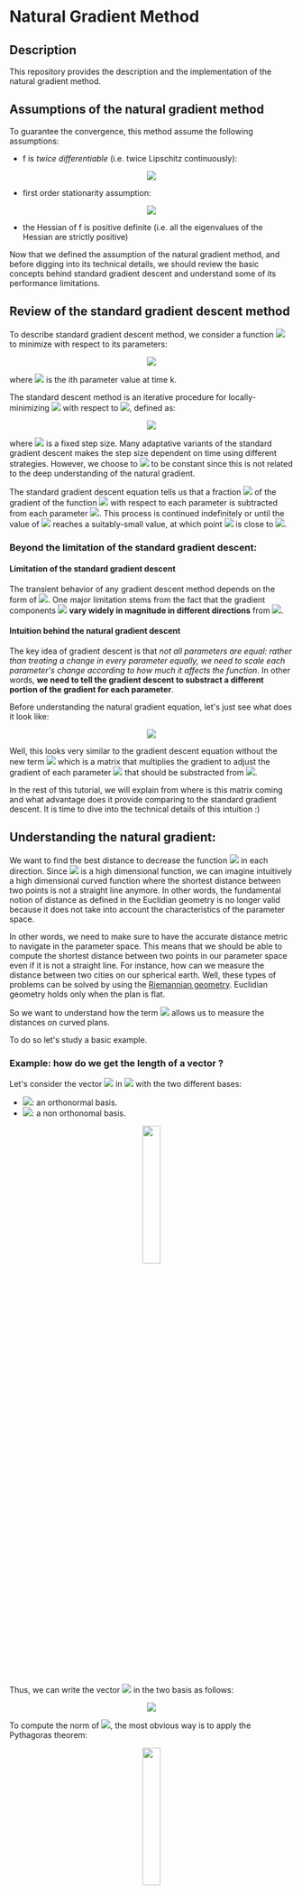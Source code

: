 # Natural Gradient Method

## Description
This repository provides the description and the implementation of the natural gradient method.

## Assumptions of the natural gradient method

To guarantee the convergence, this method assume the following assumptions:

* f is *twice differentiable* (i.e. twice Lipschitz continuously):
<!--
\| \nabla^2f(x) - \nabla^2f(y)\| \leq \gamma \; \| x -y\|
-->
<p align="center">
  <img src="https://latex.codecogs.com/gif.latex?%5Clarge%20%5C%7C%20%5Cnabla%5E2f%28x%29%20-%20%5Cnabla%5E2f%28y%29%5C%7C%20%5Cleq%20%5Cgamma%20%5C%3B%20%5C%7C%20x%20-y%5C%7C">
</p>

* first order stationarity assumption:
<!--
\| \nabla f(\textbf{x}^*)\| = \textbf{0}
-->
<p align="center">
  <img src="https://latex.codecogs.com/gif.latex?%5Clarge%20%5C%7C%20%5Cnabla%20f%28%5Ctextbf%7Bx%7D%5E*%29%5C%7C%20%3D%20%5Ctextbf%7B0%7D">
</p>

* the Hessian of f is positive definite (i.e. all the eigenvalues of the Hessian are strictly positive)

Now that we defined the assumption of the natural gradient method, and before digging into its technical details, we should review the basic concepts behind standard gradient descent and understand some of its performance limitations.

## Review of the standard gradient descent method

To describe standard gradient descent method, we consider a function <img src="https://latex.codecogs.com/gif.latex?f%28%5Ctextbf%7Bw%7D%29"> to minimize with respect to its parameters:
<!--
\textbf{w}(k) = [\;w_1(k), w_2(k), \dots, w_n(k)\;]^T
-->
<p align="center">
  <img src="https://latex.codecogs.com/gif.latex?%5Ctextbf%7Bw%7D%28k%29%20%3D%20%5B%5C%3Bw_1%28k%29%2C%20w_2%28k%29%2C%20%5Cdots%2C%20w_n%28k%29%5C%3B%5D%5ET">
</p>

where <img src="https://latex.codecogs.com/gif.latex?w_i%28k%29"> is the ith parameter value at time k.

The standard descent method is an iterative procedure for locally-minimizing <img src="https://latex.codecogs.com/gif.latex?f%28%5Ctextbf%7Bw%7D%29"> with respect to <img src="https://latex.codecogs.com/gif.latex?%5Ctextbf%7Bw%7D">, defined as:
<!--
\textbf{w}(k+1) = \textbf{w}(k) - \eta \; \frac{\partial f(\textbf{w}(k))}{\partial \textbf{w}}
-->
<p align="center">
  <img src="https://latex.codecogs.com/gif.latex?%5Ctextbf%7Bw%7D%28k&plus;1%29%20%3D%20%5Ctextbf%7Bw%7D%28k%29%20-%20%5Ceta%20%5C%3B%20%5Cfrac%7B%5Cpartial%20f%28%5Ctextbf%7Bw%7D%28k%29%29%7D%7B%5Cpartial%20%5Ctextbf%7Bw%7D%7D">
</p>

where <img src="https://latex.codecogs.com/gif.latex?%5Ceta"> is a fixed step size. Many adaptative variants of the standard gradient descent makes the step size dependent on time using different strategies. However, we choose to <img src="https://latex.codecogs.com/gif.latex?%5Ceta"> to be constant since this is not related to the deep understanding of the natural gradient.

The standard gradient descent equation tells us that a fraction <img src="https://latex.codecogs.com/gif.latex?%5Ceta"> of the gradient of the function <img src="https://latex.codecogs.com/gif.latex?f%28%5Ctextbf%7Bw%7D%29"> with respect to each parameter is subtracted from each parameter <img src="https://latex.codecogs.com/gif.latex?w_i%28k%29">. This process is continued indefinitely or until the value of <img src="https://latex.codecogs.com/gif.latex?%5Ctextbf%7Bw%7D%28k%29"> reaches a suitably-small value, at which point <img src="https://latex.codecogs.com/gif.latex?%5Ctextbf%7Bw%7D%28k%29"> is close to <img src="https://latex.codecogs.com/gif.latex?%5Ctextbf%7Bw%7D%5E*">.

### Beyond the limitation of the standard gradient descent:

#### Limitation of the standard gradient descent
The transient behavior of any gradient descent method depends on the form of <img src="https://latex.codecogs.com/gif.latex?f%28%5Ctextbf%7Bw%7D%29">. One major limitation stems from the fact that the gradient components <img src="https://latex.codecogs.com/gif.latex?%5Cfrac%7B%5Cpartial%20f%28%5Ctextbf%7Bw%7D%28k%29%29%7D%7B%5Cpartial%20w_i%7D"> **vary widely
in magnitude in different directions** from <img src="https://latex.codecogs.com/gif.latex?%5Ctextbf%7Bw%7D%5E*">.

#### Intuition behind the natural gradient descent
The key idea of gradient descent is that *not all parameters are equal: rather than treating a change in every parameter equally, we need to scale each parameter's change according to how much it affects the function*. In other words, **we need to tell the gradient descent to substract a different portion of the gradient for each parameter**.

Before understanding the natural gradient equation, let's just see what does it look like:
<!--
\textbf{w}(k+1) = \textbf{w}(k) - \eta \; \textbf{G}^{-1}(\textbf{w}(k))\;\frac{\partial f(\textbf{w}(k))}{\partial \textbf{w}}
-->
<p align="center">
  <img src="https://latex.codecogs.com/gif.latex?%5Ctextbf%7Bw%7D%28k&plus;1%29%20%3D%20%5Ctextbf%7Bw%7D%28k%29%20-%20%5Ceta%20%5C%3B%20%5Ctextbf%7BG%7D%5E%7B-1%7D%28%5Ctextbf%7Bw%7D%28k%29%29%5C%3B%5Cfrac%7B%5Cpartial%20f%28%5Ctextbf%7Bw%7D%28k%29%29%7D%7B%5Cpartial%20%5Ctextbf%7Bw%7D%7D">
</p>

Well, this looks very similar to the gradient descent equation without the new term <img src="https://latex.codecogs.com/gif.latex?%5Ctextbf%7BG%7D%5E%7B-1%7D%28%5Ctextbf%7Bw%7D%28k%29%29"> which is a matrix that multiplies the gradient to adjust the gradient of each parameter <img src="https://latex.codecogs.com/gif.latex?w_i%28k%29"> that should be substracted from <img src="https://latex.codecogs.com/gif.latex?%5Ctextbf%7Bw%7D%28k%29">.

In the rest of this tutorial, we will explain from where is this matrix coming and what advantage does it provide comparing to the standard gradient descent. It is time to dive into the technical details of this intuition :)

## Understanding the natural gradient:

We want to find the best distance to decrease the function <img src="https://latex.codecogs.com/gif.latex?f%28%5Ctextbf%7Bw%7D%29"> in each direction. Since <img src="https://latex.codecogs.com/gif.latex?f%28%5Ctextbf%7Bw%7D%29"> is a high dimensional function, we can imagine intuitively a high dimensional curved function where the shortest distance between two points is not a straight line anymore. In other words, the fundamental notion of distance as defined in the Euclidian geometry is no longer valid because it does not take into account the characteristics of the parameter space.

In other words, we need to make sure to have the accurate distance metric to navigate in the parameter space. This means that we should be able to compute the shortest distance between two points in our parameter space even if it is not a straight line. For instance, how can we measure the distance between two cities on our spherical earth. Well, these types of problems can be solved by using the [Riemannian geometry](https://en.wikipedia.org/wiki/Riemannian_geometry). Euclidian geometry holds only when the plan is flat.

So we want to understand how the term <img src="https://latex.codecogs.com/gif.latex?%5Ctextbf%7BG%7D%5E%7B-1%7D%28%5Ctextbf%7Bw%7D%28k%29%29"> allows us to measure the distances on curved plans.

To do so let's study a basic example.

### Example: how do we get the length of a vector ?

Let's consider the vector <img src="https://latex.codecogs.com/gif.latex?%5Csmall%20%5Cvec%7Bv%7D"> in <img src="https://latex.codecogs.com/gif.latex?%5Csmall%20%5Cmathbb%7BR%7D%5E2"> with the two different bases:
<!--
{\color{Blue} (\;\vec{e_1}, \vec{e_2}\;)}
{\color{DarkOrange} (\;\tilde{\vec{e_1}}, \tilde{\vec{e_2}}\;)}
-->
* <img src="https://latex.codecogs.com/gif.latex?%5Csmall%20%7B%5Ccolor%7BBlue%7D%20%28%5C%3B%5Cvec%7Be_1%7D%2C%20%5Cvec%7Be_2%7D%5C%3B%29%7D">: an orthonormal basis.
* <img src="https://latex.codecogs.com/gif.latex?%5Csmall%20%7B%5Ccolor%7BDarkOrange%7D%20%28%5C%3B%5Ctilde%7B%5Cvec%7Be_1%7D%7D%2C%20%5Ctilde%7B%5Cvec%7Be_2%7D%7D%5C%3B%29%7D">: a non orthonomal basis.

<p align="center">
  <img src="./images/two_bases_one_vector.png" width="25%" height="25%">
</p>

Thus, we can write the vector <img src="https://latex.codecogs.com/gif.latex?%5Csmall%20%5Cvec%7Bv%7D"> in the two basis as follows:
<!--
\begin{align*}
\vec{v} &=  (v_1 \,{\color{Blue}\vec{e_1}}, v_2 \,{\color{Blue}\vec{e_2}})\\
&=  (\tilde{v_1} \,{\color{DarkOrange}\tilde{\vec{e_1}}}, \tilde{v_2} \,{\color{DarkOrange}\tilde{\vec{e_2}}})
\end{align*}\\
-->
<p align="center">
  <img src="https://latex.codecogs.com/gif.latex?%5Clarge%20%5Cbegin%7Balign*%7D%20%5Cvec%7Bv%7D%20%26%3D%20%28v_1%20%5C%2C%7B%5Ccolor%7BBlue%7D%5Cvec%7Be_1%7D%7D%2C%20v_2%20%5C%2C%7B%5Ccolor%7BBlue%7D%5Cvec%7Be_2%7D%7D%29%5C%5C%20%26%3D%20%28%5Ctilde%7Bv_1%7D%20%5C%2C%7B%5Ccolor%7BDarkOrange%7D%5Ctilde%7B%5Cvec%7Be_1%7D%7D%7D%2C%20%5Ctilde%7Bv_2%7D%20%5C%2C%7B%5Ccolor%7BDarkOrange%7D%5Ctilde%7B%5Cvec%7Be_2%7D%7D%7D%29%20%5Cend%7Balign*%7D%5C%5C">
</p>

To compute the norm of <img src="https://latex.codecogs.com/gif.latex?%5Csmall%20%5Cvec%7Bv%7D">, the most obvious way is to apply the Pythagoras theorem:

<p align="center">
  <img src="./images/two_bases_one_vector_pythagoras.png" width="25%" height="25%">
</p>

Or simply by remembering the fact that:
<p align="center">
  <img src="https://latex.codecogs.com/gif.latex?%5Clarge%20%5C%7C%5Cvec%7Bv%7D%5C%7C%5E2%20%3D%20%5Cvec%7Bv%7D%5C%20%5Ccdot%20%5Cvec%7Bv%7D">
</p>

Thus we have:
<!--
\begin{align*}
\|\vec{v}\|^2 &=  \vec{v}\ \cdot \vec{v}\\
&=  (v_1 \,{\color{Blue}\vec{e_1}}, v_2 \,{\color{Blue}\vec{e_2}}) \cdot (v_1 \,{\color{Blue}\vec{e_1}}, v_2 \,{\color{Blue}\vec{e_2}})\\
&=  v_1^2 \;({\color{Blue}\vec{e_1}},\,{\color{Blue}\vec{e_2}}) + v_1 v_2 \;({\color{Blue}\vec{e_1}},\,{\color{Blue}\vec{e_2}}) + v_2 v_1 \;({\color{Blue}\vec{e_2}},\,{\color{Blue}\vec{e_1}}) + v_2^2\, ({\color{Blue}\vec{e_2}},\,{\color{Blue}\vec{e_2}})\\
&= v_1^2 + v_2^2\\
\end{align*}
-->
<p align="center">
  <img src="https://latex.codecogs.com/gif.latex?%5Clarge%20%5Cbegin%7Balign*%7D%20%5C%7C%5Cvec%7Bv%7D%5C%7C%5E2%20%26%3D%20%5Cvec%7Bv%7D%5C%20%5Ccdot%20%5Cvec%7Bv%7D%5C%5C%20%26%3D%20%28v_1%20%5C%2C%7B%5Ccolor%7BBlue%7D%5Cvec%7Be_1%7D%7D%2C%20v_2%20%5C%2C%7B%5Ccolor%7BBlue%7D%5Cvec%7Be_2%7D%7D%29%20%5Ccdot%20%28v_1%20%5C%2C%7B%5Ccolor%7BBlue%7D%5Cvec%7Be_1%7D%7D%2C%20v_2%20%5C%2C%7B%5Ccolor%7BBlue%7D%5Cvec%7Be_2%7D%7D%29%5C%5C%20%26%3D%20v_1%5E2%20%5C%3B%28%7B%5Ccolor%7BBlue%7D%5Cvec%7Be_1%7D%7D%2C%5C%2C%7B%5Ccolor%7BBlue%7D%5Cvec%7Be_2%7D%7D%29%20&plus;%20v_1%20v_2%20%5C%3B%28%7B%5Ccolor%7BBlue%7D%5Cvec%7Be_1%7D%7D%2C%5C%2C%7B%5Ccolor%7BBlue%7D%5Cvec%7Be_2%7D%7D%29%20&plus;%20v_2%20v_1%20%5C%3B%28%7B%5Ccolor%7BBlue%7D%5Cvec%7Be_2%7D%7D%2C%5C%2C%7B%5Ccolor%7BBlue%7D%5Cvec%7Be_1%7D%7D%29%20&plus;%20v_2%5E2%5C%2C%20%28%7B%5Ccolor%7BBlue%7D%5Cvec%7Be_2%7D%7D%2C%5C%2C%7B%5Ccolor%7BBlue%7D%5Cvec%7Be_2%7D%7D%29%5C%5C%20%26%3D%20v_1%5E2%20&plus;%20v_2%5E2%5C%5C%20%5Cend%7Balign*%7D">
</p>

and we find ourselves applying the Pythagorean theorem again since we are using an orthonomal basis. This tells us that the Pythagorean theorem is a special case of the previous formula.

Interestingly, we can rewrite the previous formula in the matrix form as follows:
<!--
\begin{align*}
\|\vec{v}\|^2 &=
\begin{bmatrix}
    v_{1} & v_{2} 
\end{bmatrix}
\begin{bmatrix}
    {\color{Blue}\vec{e_1}} \cdot {\color{Blue}\vec{e_1}} & {\color{Blue}\vec{e_2}} \cdot {\color{Blue}\vec{e_1}} \\
    {\color{Blue}\vec{e_1}} \cdot {\color{Blue}\vec{e_2}} & {\color{Blue}\vec{e_2}} \cdot {\color{Blue}\vec{e_2}}
\end{bmatrix}
\begin{bmatrix}
    v_{1} \\ v_{2} 
\end{bmatrix} \\&= 
\begin{bmatrix}
    v_{1} & v_{2} 
\end{bmatrix} \qquad
\begin{bmatrix}
    {\color{Blue}1} & {\color{Blue}0} \\
    {\color{Blue}0} & {\color{Blue}1}
\end{bmatrix}\qquad
\begin{bmatrix}
    v_{1} \\ v_{2} 
\end{bmatrix} \\
&= \quad \;\;\vec{v}^T\ \qquad \;\;\;
\begin{bmatrix}
    {\color{Blue}1} & {\color{Blue}0} \\
    {\color{Blue}0} & {\color{Blue}1}
\end{bmatrix}\qquad
\;\;\;\vec{v}
\end{align*}
-->
<p align="center">
  <img src="https://latex.codecogs.com/gif.latex?%5Clarge%20%5Cbegin%7Balign*%7D%20%5C%7C%5Cvec%7Bv%7D%5C%7C%5E2%20%26%3D%20%5Cbegin%7Bbmatrix%7D%20v_%7B1%7D%20%26%20v_%7B2%7D%20%5Cend%7Bbmatrix%7D%20%5Cbegin%7Bbmatrix%7D%20%7B%5Ccolor%7BBlue%7D%5Cvec%7Be_1%7D%7D%20%5Ccdot%20%7B%5Ccolor%7BBlue%7D%5Cvec%7Be_1%7D%7D%20%26%20%7B%5Ccolor%7BBlue%7D%5Cvec%7Be_2%7D%7D%20%5Ccdot%20%7B%5Ccolor%7BBlue%7D%5Cvec%7Be_1%7D%7D%20%5C%5C%20%7B%5Ccolor%7BBlue%7D%5Cvec%7Be_1%7D%7D%20%5Ccdot%20%7B%5Ccolor%7BBlue%7D%5Cvec%7Be_2%7D%7D%20%26%20%7B%5Ccolor%7BBlue%7D%5Cvec%7Be_2%7D%7D%20%5Ccdot%20%7B%5Ccolor%7BBlue%7D%5Cvec%7Be_2%7D%7D%20%5Cend%7Bbmatrix%7D%20%5Cbegin%7Bbmatrix%7D%20v_%7B1%7D%20%5C%5C%20v_%7B2%7D%20%5Cend%7Bbmatrix%7D%20%5C%5C%26%3D%20%5Cbegin%7Bbmatrix%7D%20v_%7B1%7D%20%26%20v_%7B2%7D%20%5Cend%7Bbmatrix%7D%20%5Cqquad%20%5Cbegin%7Bbmatrix%7D%20%7B%5Ccolor%7BBlue%7D1%7D%20%26%20%7B%5Ccolor%7BBlue%7D0%7D%20%5C%5C%20%7B%5Ccolor%7BBlue%7D0%7D%20%26%20%7B%5Ccolor%7BBlue%7D1%7D%20%5Cend%7Bbmatrix%7D%5Cqquad%20%5Cbegin%7Bbmatrix%7D%20v_%7B1%7D%20%5C%5C%20v_%7B2%7D%20%5Cend%7Bbmatrix%7D%20%5C%5C%20%26%3D%20%5Cquad%20%5C%3B%5C%3B%5Cvec%7Bv%7D%5ET%5C%20%5Cqquad%20%5C%3B%5C%3B%5C%3B%20%5Cbegin%7Bbmatrix%7D%20%7B%5Ccolor%7BBlue%7D1%7D%20%26%20%7B%5Ccolor%7BBlue%7D0%7D%20%5C%5C%20%7B%5Ccolor%7BBlue%7D0%7D%20%26%20%7B%5Ccolor%7BBlue%7D1%7D%20%5Cend%7Bbmatrix%7D%5Cqquad%20%5C%3B%5C%3B%5C%3B%5Cvec%7Bv%7D%20%5Cend%7Balign*%7D">
</p>

In other words, the norm square of any vector <img src="https://latex.codecogs.com/gif.latex?%5Clarge%20%5Ctextbf%7Bx%7D"> in a basis <img src="https://latex.codecogs.com/gif.latex?%5Clarge%20B"> can be written as follows:

<p align="center">
  <img src="https://latex.codecogs.com/gif.latex?%5Clarge%20%5C%7C%20%5Ctextbf%7Bx%7D%20%5C%7C%5E2%20%3D%20%5Ctextbf%7Bx%7D%5ET%20%5Ctextbf%7BG%7D%20%5C%3B%5Ctextbf%7Bx%7D">
</p>

where <img src="https://latex.codecogs.com/gif.latex?%5Csmall%20%5Ctextbf%7BG%7D"> is the matrix of all dot products between all the possible pairs of the basis vectors of <img src="https://latex.codecogs.com/gif.latex?%5Clarge%20B">.

This is a very important formula to know. If the basis is orthonormal, then <img src="https://latex.codecogs.com/gif.latex?%5Csmall%20%5Ctextbf%7BG%7D"> is the identity matrix. When the basis vectors are not orthogonal, then non diagonal elements are not zero. 

Cool! What if we ask you to compute the norm of <img src="https://latex.codecogs.com/gif.latex?%5Csmall%20%5Cvec%7Bv%7D"> using the non orthonormal basis <img src="https://latex.codecogs.com/gif.latex?%5Csmall%20%7B%5Ccolor%7BDarkOrange%7D%20%28%5C%3B%5Ctilde%7B%5Cvec%7Be_1%7D%7D%2C%20%5Ctilde%7B%5Cvec%7Be_2%7D%7D%5C%3B%29%7D"> ?

Well, we can keep using the previous formula in the new basis <img src="https://latex.codecogs.com/gif.latex?%5Csmall%20%7B%5Ccolor%7BDarkOrange%7D%20%28%5C%3B%5Ctilde%7B%5Cvec%7Be_1%7D%7D%2C%20%5Ctilde%7B%5Cvec%7Be_2%7D%7D%5C%3B%29%7D">:
<!--
\begin{align*}
\|\vec{v}\|^2 &=  \vec{v}\ \cdot \vec{v}\\
&=  (\tilde{v_1} \,{\color{DarkOrange}\tilde{\vec{e_1}}}, \tilde{v_2} \,{\color{DarkOrange}\tilde{\vec{e_2}}}) \cdot (\tilde{v_1} \,{\color{DarkOrange}\tilde{\vec{e_1}}}, \tilde{v_2} \,{\color{DarkOrange}\tilde{\vec{e_2}}})\\
&=  \tilde{v_1}^2 \;({\color{DarkOrange}\tilde{\vec{e_1}}},\,{\color{DarkOrange}\tilde{\vec{e_2}}}) + \tilde{v_1} \tilde{v_2} \;({\color{DarkOrange}\tilde{\vec{e_1}}},\,{\color{DarkOrange}\tilde{\vec{e_2}}}) + \tilde{v_2} \tilde{v_1} \;({\color{DarkOrange}\tilde{\vec{e_2}}},\,{\color{DarkOrange}\tilde{\vec{e_1}}}) + \tilde{v_2}^2\, ({\color{DarkOrange}\tilde{\vec{e_2}}},\,{\color{DarkOrange}\tilde{\vec{e_2}}})
\end{align*}
-->
<p align="center">
  <img src="https://latex.codecogs.com/gif.latex?%5Clarge%20%5Cbegin%7Balign*%7D%20%5C%7C%5Cvec%7Bv%7D%5C%7C%5E2%20%26%3D%20%5Cvec%7Bv%7D%5C%20%5Ccdot%20%5Cvec%7Bv%7D%5C%5C%20%26%3D%20%28%5Ctilde%7Bv_1%7D%20%5C%2C%7B%5Ccolor%7BDarkOrange%7D%5Ctilde%7B%5Cvec%7Be_1%7D%7D%7D%2C%20%5Ctilde%7Bv_2%7D%20%5C%2C%7B%5Ccolor%7BDarkOrange%7D%5Ctilde%7B%5Cvec%7Be_2%7D%7D%7D%29%20%5Ccdot%20%28%5Ctilde%7Bv_1%7D%20%5C%2C%7B%5Ccolor%7BDarkOrange%7D%5Ctilde%7B%5Cvec%7Be_1%7D%7D%7D%2C%20%5Ctilde%7Bv_2%7D%20%5C%2C%7B%5Ccolor%7BDarkOrange%7D%5Ctilde%7B%5Cvec%7Be_2%7D%7D%7D%29%5C%5C%20%26%3D%20%5Ctilde%7Bv_1%7D%5E2%20%5C%3B%28%7B%5Ccolor%7BDarkOrange%7D%5Ctilde%7B%5Cvec%7Be_1%7D%7D%7D%2C%5C%2C%7B%5Ccolor%7BDarkOrange%7D%5Ctilde%7B%5Cvec%7Be_2%7D%7D%7D%29%20&plus;%20%5Ctilde%7Bv_1%7D%20%5Ctilde%7Bv_2%7D%20%5C%3B%28%7B%5Ccolor%7BDarkOrange%7D%5Ctilde%7B%5Cvec%7Be_1%7D%7D%7D%2C%5C%2C%7B%5Ccolor%7BDarkOrange%7D%5Ctilde%7B%5Cvec%7Be_2%7D%7D%7D%29%20&plus;%20%5Ctilde%7Bv_2%7D%20%5Ctilde%7Bv_1%7D%20%5C%3B%28%7B%5Ccolor%7BDarkOrange%7D%5Ctilde%7B%5Cvec%7Be_2%7D%7D%7D%2C%5C%2C%7B%5Ccolor%7BDarkOrange%7D%5Ctilde%7B%5Cvec%7Be_1%7D%7D%7D%29%20&plus;%20%5Ctilde%7Bv_2%7D%5E2%5C%2C%20%28%7B%5Ccolor%7BDarkOrange%7D%5Ctilde%7B%5Cvec%7Be_2%7D%7D%7D%2C%5C%2C%7B%5Ccolor%7BDarkOrange%7D%5Ctilde%7B%5Cvec%7Be_2%7D%7D%7D%29%20%5Cend%7Balign*%7D">
</p>

In a smiliar way as for the orthonormal basis, we can rewrite the previous formula in the matrix form as follows:
<!--
\begin{align*}
\|\vec{v}\|^2 &=
\begin{bmatrix}
    \tilde{v_{1}} & \tilde{v_{2}} 
\end{bmatrix}
\begin{bmatrix}
    {\color{DarkOrange}\tilde{\vec{e_1}}} \cdot {\color{DarkOrange}\tilde{\vec{e_1}}} & {\color{DarkOrange}\tilde{\vec{e_2}}} \cdot {\color{DarkOrange}\tilde{\vec{e_1}}} \\
    {\color{DarkOrange}\tilde{\vec{e_1}}} \cdot {\color{DarkOrange}\tilde{\vec{e_2}}} & {\color{DarkOrange}\tilde{\vec{e_2}}} \cdot {\color{DarkOrange}\tilde{\vec{e_2}}}
\end{bmatrix}
\begin{bmatrix}
    \tilde{v_{1}} \\ \tilde{v_{2}} 
\end{bmatrix} \\&= 
\begin{bmatrix}
    \tilde{v_{1}} & \tilde{v_{2}}
\end{bmatrix} 
\begin{bmatrix}
    {\color{DarkOrange}5} & {\color{DarkOrange}-3/4} \\
    {\color{DarkOrange}-3/4} & {\color{DarkOrange}5/16}
\end{bmatrix}\;
\begin{bmatrix}
    \tilde{v_{1}} \\ \tilde{v_{2}}
\end{bmatrix} \\
&= \quad \;\;\vec{v}^T\;\;\,
\begin{bmatrix}
    {\color{DarkOrange}5} & {\color{DarkOrange}-3/4} \\
    {\color{DarkOrange}-3/4} & {\color{DarkOrange}5/16}
\end{bmatrix}\,
\;\;\;\vec{v}
\end{align*}
-->
<p align="center">
  <img src="https://latex.codecogs.com/gif.latex?%5Clarge%20%5Cbegin%7Balign*%7D%20%5C%7C%5Cvec%7Bv%7D%5C%7C%5E2%20%26%3D%20%5Cbegin%7Bbmatrix%7D%20%5Ctilde%7Bv_%7B1%7D%7D%20%26%20%5Ctilde%7Bv_%7B2%7D%7D%20%5Cend%7Bbmatrix%7D%20%5Cbegin%7Bbmatrix%7D%20%7B%5Ccolor%7BDarkOrange%7D%5Ctilde%7B%5Cvec%7Be_1%7D%7D%7D%20%5Ccdot%20%7B%5Ccolor%7BDarkOrange%7D%5Ctilde%7B%5Cvec%7Be_1%7D%7D%7D%20%26%20%7B%5Ccolor%7BDarkOrange%7D%5Ctilde%7B%5Cvec%7Be_2%7D%7D%7D%20%5Ccdot%20%7B%5Ccolor%7BDarkOrange%7D%5Ctilde%7B%5Cvec%7Be_1%7D%7D%7D%20%5C%5C%20%7B%5Ccolor%7BDarkOrange%7D%5Ctilde%7B%5Cvec%7Be_1%7D%7D%7D%20%5Ccdot%20%7B%5Ccolor%7BDarkOrange%7D%5Ctilde%7B%5Cvec%7Be_2%7D%7D%7D%20%26%20%7B%5Ccolor%7BDarkOrange%7D%5Ctilde%7B%5Cvec%7Be_2%7D%7D%7D%20%5Ccdot%20%7B%5Ccolor%7BDarkOrange%7D%5Ctilde%7B%5Cvec%7Be_2%7D%7D%7D%20%5Cend%7Bbmatrix%7D%20%5Cbegin%7Bbmatrix%7D%20%5Ctilde%7Bv_%7B1%7D%7D%20%5C%5C%20%5Ctilde%7Bv_%7B2%7D%7D%20%5Cend%7Bbmatrix%7D%20%5C%5C%26%3D%20%5Cbegin%7Bbmatrix%7D%20%5Ctilde%7Bv_%7B1%7D%7D%20%26%20%5Ctilde%7Bv_%7B2%7D%7D%20%5Cend%7Bbmatrix%7D%20%5Cbegin%7Bbmatrix%7D%20%7B%5Ccolor%7BDarkOrange%7D5%7D%20%26%20%7B%5Ccolor%7BDarkOrange%7D-3/4%7D%20%5C%5C%20%7B%5Ccolor%7BDarkOrange%7D-3/4%7D%20%26%20%7B%5Ccolor%7BDarkOrange%7D5/16%7D%20%5Cend%7Bbmatrix%7D%5C%3B%20%5Cbegin%7Bbmatrix%7D%20%5Ctilde%7Bv_%7B1%7D%7D%20%5C%5C%20%5Ctilde%7Bv_%7B2%7D%7D%20%5Cend%7Bbmatrix%7D%20%5C%5C%20%26%3D%20%5Cquad%20%5C%3B%5C%3B%5Cvec%7Bv%7D%5ET%5C%3B%5C%3B%5C%2C%20%5Cbegin%7Bbmatrix%7D%20%7B%5Ccolor%7BDarkOrange%7D5%7D%20%26%20%7B%5Ccolor%7BDarkOrange%7D-3/4%7D%20%5C%5C%20%7B%5Ccolor%7BDarkOrange%7D-3/4%7D%20%26%20%7B%5Ccolor%7BDarkOrange%7D5/16%7D%20%5Cend%7Bbmatrix%7D%5C%2C%20%5C%3B%5C%3B%5C%3B%5Cvec%7Bv%7D%20%5Cend%7Balign*%7D">
</p>

where the values 5, -3/4 and 5/16 of <img src="https://latex.codecogs.com/gif.latex?%5Csmall%20%5Ctextbf%7BG%7D"> are computed based on the given example.

Before we describe the optimization problem behind the natural gradient, let's recap what we have learnt so far:
1. we need to adjust the standard gradient descent by substracting a different portion of the gradient for each parameter <img src="https://latex.codecogs.com/gif.latex?w_i%28k%29">.
2. Thus, we need mesure the best distance to decrease the function <img src="https://latex.codecogs.com/gif.latex?f%28%5Ctextbf%7Bw%7D%29"> in each direction.
3. This is why we need to be able to measure the distance even if the plan is not flat by taking into consideration the fact that our parameter space can be curved. We do that by using the Riemannian geometry.
4. This means that each time we want to compute a distance, the matrix of all pairs of dot products between the parameter space's basis vectors should be taken into account. We called this matrix <img src="https://latex.codecogs.com/gif.latex?%5Csmall%20%5Ctextbf%7BG%7D">. This matrix is called the [metric tensor](https://en.wikipedia.org/wiki/Metric_tensor). It is a very well known tensor in differential geometry and extensively used in general relativity.

Now, it is a great time to introduce the optimization problem of the natural gradient :)

### The optimization problem behind the natural gradient

Given a function <img src="https://latex.codecogs.com/gif.latex?f%28%5Ctextbf%7Bw%7D%29">, we would like to find the best direction <img src="https://latex.codecogs.com/gif.latex?%5Ctextbf%7Bdw%7D"> in the parameter space of  <img src="https://latex.codecogs.com/gif.latex?%5Ctextbf%7Bw%7D"> to take in order to decrease the function.

Let's formalize this sentence. We are looking for the best direction <img src="https://latex.codecogs.com/gif.latex?%5Ctextbf%7Bdw%7D"> that can be written as:
<p align="center">
  <img src="https://latex.codecogs.com/gif.latex?%5Ctextbf%7Bdw%7D%20%3D%20%5Ceta%20%5C%3B%20%5Ctextbf%7Ba%7D%5C%5C">
</p>

where <img src="https://latex.codecogs.com/gif.latex?%5C%7C%20%5Ctextbf%7Ba%7D%20%5C%7C%20%3D%201">. In other words, we choose the norm of the direction to be <img src="https://latex.codecogs.com/gif.latex?%5Ceta"> and we would like to minimize:
<!--
f(\textbf{w + dw}) = f(\textbf{w}) + \eta \; \nabla f(\textbf{w})^T \textbf{a}
-->
<p align="center">
  <img src="https://latex.codecogs.com/gif.latex?%5Clarge%20f%28%5Ctextbf%7Bw%20&plus;%20dw%7D%29%20%3D%20f%28%5Ctextbf%7Bw%7D%29%20&plus;%20%5Ceta%20%5C%3B%20%5Cnabla%20f%28%5Ctextbf%7Bw%7D%29%5ET%20%5Ctextbf%7Ba%7D">
 </p>

with respect to <img src="https://latex.codecogs.com/gif.latex?%5Csmall%20%5Ctextbf%7Ba%7D"> under the constraint:
<!--
\|\textbf{a}\|^2 = 1 = \textbf{a}^T \,\textbf{G} \;\textbf{a}
-->
<p align="center">
  <img src="https://latex.codecogs.com/gif.latex?%5Clarge%20%5C%7C%5Ctextbf%7Ba%7D%5C%7C%5E2%20%3D%201%20%3D%20%5Ctextbf%7Ba%7D%5ET%20%5C%2C%5Ctextbf%7BG%7D%20%5C%3B%5Ctextbf%7Ba%7D">
</p>
 
Now we see why we introduced the metric tensor <img src="https://latex.codecogs.com/gif.latex?%5Csmall%20%5Ctextbf%7BG%7D"> in the previous section :)
 
Now we have a classical constrained optimization which can be solved with the [Lagrangean multiplier method](https://en.wikipedia.org/wiki/Lagrange_multiplier). This is a very known method. If you don't know about it, you can easily understand it. [Just google it](http://lmgtfy.com/?q=Lagrange+multiplier)!

The Lagrangean multiplier method adds the constraint to the initial optimization function <img src="https://latex.codecogs.com/gif.latex?%5Csmall%20f%28%5Ctextbf%7Bw%20&plus;%20dw%7D%29">:
<!--
f(\textbf{w + dw}) = f(\textbf{w}) + \eta \; \nabla f(\textbf{w})^T \textbf{a} - {\color{DarkGreen} \lambda \,\textbf{a}^T \,\textbf{G} \;\textbf{a}}
-->
<p align="center">
  <img src="https://latex.codecogs.com/gif.latex?%5Clarge%20f%28%5Ctextbf%7Bw%20&plus;%20dw%7D%29%20%3D%20f%28%5Ctextbf%7Bw%7D%29%20&plus;%20%5Ceta%20%5C%3B%20%5Cnabla%20f%28%5Ctextbf%7Bw%7D%29%5ET%20%5Ctextbf%7Ba%7D%20-%20%7B%5Ccolor%7BDarkGreen%7D%20%5Clambda%20%5C%2C%5Ctextbf%7Ba%7D%5ET%20%5C%2C%5Ctextbf%7BG%7D%20%5C%3B%5Ctextbf%7Ba%7D%7D">
</p>

We want to find the best <img src="https://latex.codecogs.com/gif.latex?%5Csmall%20%5Ctextbf%7Ba%7D"> that minimizes <img src="https://latex.codecogs.com/gif.latex?%5Csmall%20f%28%5Ctextbf%7Bw%20&plus;%20dw%7D%29">. Thus we samply set its gradient with respect to <img src="https://latex.codecogs.com/gif.latex?%5Csmall%20%5Ctextbf%7Ba%7D"> to 0:
<!--
\frac{\partial f(\textbf{w + dw})}{\partial \textbf{a}} = \textbf{0} = \eta \; \nabla f(\textbf{w})^T - \lambda \,\textbf{G} \;\textbf{a}
-->
<p align="center">
  <img src="https://latex.codecogs.com/gif.latex?%5Clarge%20%5Cfrac%7B%5Cpartial%20f%28%5Ctextbf%7Bw%20&plus;%20dw%7D%29%7D%7B%5Cpartial%20%5Ctextbf%7Ba%7D%7D%20%3D%20%5Ctextbf%7B0%7D%20%3D%20%5Ceta%20%5C%3B%20%5Cnabla%20f%28%5Ctextbf%7Bw%7D%29%5ET%20-%20%5Clambda%20%5C%2C%5Ctextbf%7BG%7D%20%5C%3B%5Ctextbf%7Ba%7D">
</p>

which gives us:
<!--
\nabla f(\textbf{w})^T = \frac{\lambda}{\eta} \,\textbf{G} \;\textbf{a}
-->
<p align="center">
  <img src="https://latex.codecogs.com/gif.latex?%5Clarge%20%5Cnabla%20f%28%5Ctextbf%7Bw%7D%29%5ET%20%3D%20%5Cfrac%7B%5Clambda%7D%7B%5Ceta%7D%20%5C%2C%5Ctextbf%7BG%7D%20%5C%3B%5Ctextbf%7Ba%7D">
</p>

or

<!-- 
Although
the natural gradient is local in nature and only depends
on the parameter values w(k), determining G(w)
usually requires precise knowledge of the problem structure.
However, the information needed to form G(w) varies from
problem to problem, and there exist several practical cases
where this information is easily o

-->

---
We define the optimization problem as:
<!--
\textbf{x}^* = \min\limits_{\textbf{x}} \;f(\textbf{x})
-->
<p align="center">
  <img src="https://latex.codecogs.com/gif.latex?%5Clarge%20%5Ctextbf%7Bx%7D%5E*%20%3D%20%5Cmin%5Climits_%7B%5Ctextbf%7Bx%7D%7D%20%5C%3Bf%28%5Ctextbf%7Bx%7D%29">
</p>



## Newton's method

The Newton's method approximate the function f using a second-order Tayolor expansion:
<!--
f(x+\upsilon) \approx \hat{f}(x+\upsilon) = f(x) + \nabla f(x)^T \upsilon + \frac{1}{2}\; \upsilon^T \;\nabla^2 f(x)\; \upsilon
-->
<p align="center">
  <img src="https://latex.codecogs.com/gif.latex?%5Clarge%20f%28x&plus;%5Cupsilon%29%20%5Capprox%20%5Chat%7Bf%7D%28x&plus;%5Cupsilon%29%20%3D%20f%28x%29%20&plus;%20%5Cnabla%20f%28x%29%5ET%20%5Cupsilon%20&plus;%20%5Cfrac%7B1%7D%7B2%7D%5C%3B%20%5Cupsilon%5ET%20%5C%3B%5Cnabla%5E2%20f%28x%29%5C%3B%20%5Cupsilon">
</p>

which is a convex quadratic function of <img src="https://latex.codecogs.com/gif.latex?%5Csmall%20%5Cupsilon">. In other words, the newton's method tries to find what should be the direction <img src="https://latex.codecogs.com/gif.latex?%5Csmall%20%5Cupsilon"> added to the point x to minimize the second-order approximation of f at x, <img src="https://latex.codecogs.com/gif.latex?%5Csmall%20f%28x&plus;%5Cupsilon%29">.

In order to do find the best <img src="https://latex.codecogs.com/gif.latex?%5Csmall%20%5Cupsilon">, we set the derivative of the quadratic approximation to 0 and solve it with respect to <img src="https://latex.codecogs.com/gif.latex?%5Csmall%20%5Cupsilon">:
<!--
\textbf{0} = \nabla f(x+\upsilon) \approx \nabla \hat{f}(x+\upsilon) = \nabla f(x) + \nabla^2 f(x)\; \upsilon
-->
<p align="center">
  <img src="https://latex.codecogs.com/gif.latex?%5Clarge%20%5Ctextbf%7B0%7D%20%3D%20%5Cnabla%20f%28x&plus;%5Cupsilon%29%20%5Capprox%20%5Cnabla%20%5Chat%7Bf%7D%28x&plus;%5Cupsilon%29%20%3D%20%5Cnabla%20f%28x%29%20&plus;%20%5Cnabla%5E2%20f%28x%29%5C%3B%20%5Cupsilon">
</p>

Thus, we can conclude that the best <img src="https://latex.codecogs.com/gif.latex?%5Csmall%20%5Cupsilon"> is:
<!--
\upsilon^* = -\big[ \nabla^2 f(x) \big]^{-1} \;\nabla f(x)
-->
<p align="center">
  <img src="https://latex.codecogs.com/gif.latex?%5Clarge%20%5Cupsilon%5E*%20%3D%20-%5Cbig%5B%20%5Cnabla%5E2%20f%28x%29%20%5Cbig%5D%5E%7B-1%7D%20%5C%3B%5Cnabla%20f%28x%29">
</p>

<img src="https://latex.codecogs.com/gif.latex?%5Csmall%20%5Cupsilon%5E*"> is know as the Newton step. It is the descent direction that Newton's method uses to minimize f.

## Pros and cons:

If the function f is quadratic, then x + <img src="https://latex.codecogs.com/gif.latex?%5Csmall%20%5Cupsilon"> is the exact minimizer of f. If the function f is nearly quadratic, intuition suggests that <img src="https://latex.codecogs.com/gif.latex?%5Csmall%20x&plus;%5Cupsilon"> should be a very good estimate of the minimizer of f, i.e., <img src="https://latex.codecogs.com/gif.latex?%5Csmall%20x%5E*">. In other words, the performance of Newton's method depends on how good the quadratic approximation is.


## Implementation

We implemented the Newton's method in Python 3 using PyTorch. We chose the function <img src="https://latex.codecogs.com/gif.latex?%5Csmall%20f%28%5Ctextbf%7Bx%7D%29%20%3D%20%24%5Csum%20x_i%5E4%24"> where <img src="https://latex.codecogs.com/gif.latex?%5Csmall%20x%20%5Cin%20%5Cmathbb%7BR%7D%5E%7Bm%20%5Ctimes%20n%7D">.

You can simply use the code by running:
``` shell
python3 Newton_Method.py
```

## References
* [Amari's Paper - Why Natural Gradient?](http://citeseerx.ist.psu.edu/viewdoc/download?doi=10.1.1.76.7538&rep=rep1&type=pdf): this is a light paper that focuses on the intuition and examples to understand natural gradient.
* [Amari reference paper about natural gradient](http://citeseerx.ist.psu.edu/viewdoc/download?doi=10.1.1.452.7280&rep=rep1&type=pdf): this is the original paper to understand natural gradient.
* [The Youtube playlist "What is a Tensor?"](https://www.youtube.com/playlist?list=PLRlVmXqzHjUQARA37r4Qw3SHPqVXgqO6c): this is a great series of lessons intended to assist those who want to learn about the fundamental background behind the theory of general relativity. I highly recommend it.
